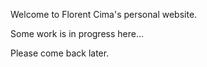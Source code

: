 Welcome to Florent Cima's personal website.

Some work is in progress here...

Please come back later.

